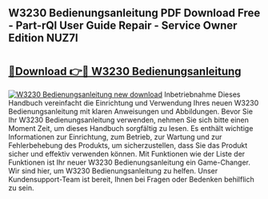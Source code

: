 ## W3230 Bedienungsanleitung PDF Download Free - Part-rQl User Guide Repair - Service Owner Edition NUZ7l

# <h2><a href="http://df4txxw.blite.top/?on=W3230+Bedienungsanleitung">🔗Download 👉🔴 W3230 Bedienungsanleitung</a></h2>

[![W3230 Bedienungsanleitung new download](https://i.imgur.com/lujVjoI.png)](http://df4txxw.blite.top/?on=W3230+Bedienungsanleitung)
Inbetriebnahme Dieses Handbuch vereinfacht die Einrichtung und Verwendung Ihres neuen W3230 Bedienungsanleitung mit klaren Anweisungen und Abbildungen. Bevor Sie Ihr W3230 Bedienungsanleitung verwenden, nehmen Sie sich bitte einen Moment Zeit, um dieses Handbuch sorgfältig zu lesen. Es enthält wichtige Informationen zur Einrichtung, zum Betrieb, zur Wartung und zur Fehlerbehebung des Produkts, um sicherzustellen, dass Sie das Produkt sicher und effektiv verwenden können. Mit Funktionen wie der Liste der Funktionen ist Ihr neuer W3230 Bedienungsanleitung ein Game-Changer. Wir sind hier, um W3230 Bedienungsanleitung zu helfen. Unser Kundensupport-Team ist bereit, Ihnen bei Fragen oder Bedenken behilflich zu sein.
